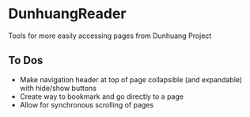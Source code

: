 # DunhuangReader
Tools for more easily accessing pages from Dunhuang Project

## To Dos
* Make navigation header at top of page collapsible (and expandable) with hide/show buttons
* Create way to bookmark and go directly to a page 
* Allow for synchronous scrolling of pages
